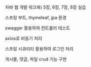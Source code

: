 자바 웹 개발 워크북) 5장, 6장, 7장, 8장 실습

스프링 부트, thymeleaf, jpa 환경

swagger 활용하여 컨트롤러 테스트

axios로 비동기 처리

스프링 시큐리티 활용하여 로그인 처리

게시물, 댓글, 파일 crud 기능 구현
